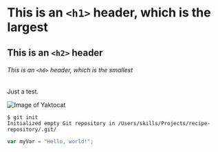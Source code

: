 # This is an `<h1>` header, which is the largest

## This is an `<h2>` header

###### This is an `<h6>` header, which is the smallest
Just a test.

![Image of Yaktocat](https://octodex.github.com/images/yaktocat.png)

```
$ git init
Initialized empty Git repository in /Users/skills/Projects/recipe-repository/.git/
```

``` javascript
var myVar = "Hello, world!";
```
